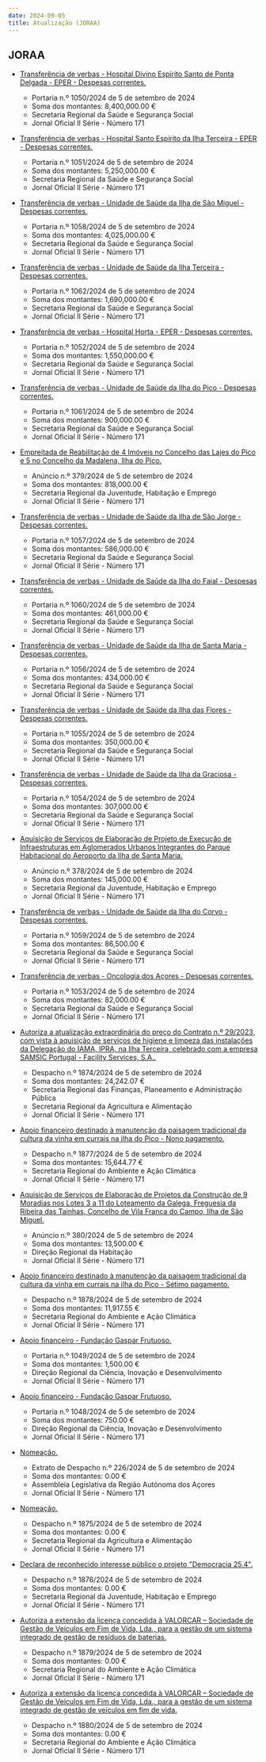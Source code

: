 ```yaml
---
date: 2024-09-05
title: Atualização (JORAA)
---
```

## JORAA

* [Transferência de verbas -  Hospital Divino Espírito Santo de Ponta Delgada - EPER - Despesas correntes.](https://jo.azores.gov.pt/#/ato/ae1dfd23-7d81-4300-8106-2489ae49614b)
  * Portaria n.º 1050/2024 de 5 de setembro de 2024
  * Soma dos montantes: 8,400,000.00 €
  * Secretaria Regional da Saúde e Segurança Social
  * Jornal Oficial II Série - Número 171

* [Transferência de verbas -  Hospital Santo Espírito da Ilha Terceira - EPER - Despesas correntes.](https://jo.azores.gov.pt/#/ato/8081a948-6e66-4f3c-b465-d2dada37dfa7)
  * Portaria n.º 1051/2024 de 5 de setembro de 2024
  * Soma dos montantes: 5,250,000.00 €
  * Secretaria Regional da Saúde e Segurança Social
  * Jornal Oficial II Série - Número 171

* [Transferência de verbas - Unidade de Saúde da Ilha de São Miguel - Despesas correntes.](https://jo.azores.gov.pt/#/ato/fb591c4d-b47d-4d74-b6ce-8b174300d132)
  * Portaria n.º 1058/2024 de 5 de setembro de 2024
  * Soma dos montantes: 4,025,000.00 €
  * Secretaria Regional da Saúde e Segurança Social
  * Jornal Oficial II Série - Número 171

* [Transferência de verbas - Unidade de Saúde da Ilha Terceira - Despesas correntes.](https://jo.azores.gov.pt/#/ato/209751dd-e99d-40e7-89cf-34ac86f2e4e3)
  * Portaria n.º 1062/2024 de 5 de setembro de 2024
  * Soma dos montantes: 1,690,000.00 €
  * Secretaria Regional da Saúde e Segurança Social
  * Jornal Oficial II Série - Número 171

* [Transferência de verbas - Hospital Horta - EPER - Despesas correntes.](https://jo.azores.gov.pt/#/ato/350c3a46-73c0-4982-af70-db6e844a9040)
  * Portaria n.º 1052/2024 de 5 de setembro de 2024
  * Soma dos montantes: 1,550,000.00 €
  * Secretaria Regional da Saúde e Segurança Social
  * Jornal Oficial II Série - Número 171

* [Transferência de verbas - Unidade de Saúde da Ilha do Pico - Despesas correntes.](https://jo.azores.gov.pt/#/ato/7f49b522-a004-4f88-908d-5d6776249424)
  * Portaria n.º 1061/2024 de 5 de setembro de 2024
  * Soma dos montantes: 900,000.00 €
  * Secretaria Regional da Saúde e Segurança Social
  * Jornal Oficial II Série - Número 171

* [Empreitada de Reabilitação de 4 Imóveis no Concelho das Lajes do Pico e 5 no Concelho da Madalena, Ilha do Pico.](https://jo.azores.gov.pt/#/ato/2e8a3511-3337-4e68-b05a-5d0f840ca357)
  * Anúncio n.º 379/2024 de 5 de setembro de 2024
  * Soma dos montantes: 818,000.00 €
  * Secretaria Regional da Juventude, Habitação e Emprego
  * Jornal Oficial II Série - Número 171

* [Transferência de verbas - Unidade de Saúde da Ilha de São Jorge - Despesas correntes.](https://jo.azores.gov.pt/#/ato/c9403d1f-e62f-4dea-9979-3c855bd9c953)
  * Portaria n.º 1057/2024 de 5 de setembro de 2024
  * Soma dos montantes: 586,000.00 €
  * Secretaria Regional da Saúde e Segurança Social
  * Jornal Oficial II Série - Número 171

* [Transferência de verbas - Unidade de Saúde da Ilha do Faial - Despesas correntes.](https://jo.azores.gov.pt/#/ato/f1d59b8a-c226-4460-a8b9-18b2c51b36a6)
  * Portaria n.º 1060/2024 de 5 de setembro de 2024
  * Soma dos montantes: 461,000.00 €
  * Secretaria Regional da Saúde e Segurança Social
  * Jornal Oficial II Série - Número 171

* [Transferência de verbas - Unidade de Saúde da Ilha de Santa Maria - Despesas correntes.](https://jo.azores.gov.pt/#/ato/80507467-7ae3-48ef-b6f1-73250c3eed81)
  * Portaria n.º 1056/2024 de 5 de setembro de 2024
  * Soma dos montantes: 434,000.00 €
  * Secretaria Regional da Saúde e Segurança Social
  * Jornal Oficial II Série - Número 171

* [Transferência de verbas - Unidade de Saúde da Ilha das Flores - Despesas correntes.](https://jo.azores.gov.pt/#/ato/0f9f2aed-cb69-4b67-bab0-6c7e0dbcd876)
  * Portaria n.º 1055/2024 de 5 de setembro de 2024
  * Soma dos montantes: 350,000.00 €
  * Secretaria Regional da Saúde e Segurança Social
  * Jornal Oficial II Série - Número 171

* [Transferência de verbas - Unidade de Saúde da Ilha da Graciosa - Despesas correntes.](https://jo.azores.gov.pt/#/ato/cab6ec36-12ee-4f41-805c-17ba6244f41c)
  * Portaria n.º 1054/2024 de 5 de setembro de 2024
  * Soma dos montantes: 307,000.00 €
  * Secretaria Regional da Saúde e Segurança Social
  * Jornal Oficial II Série - Número 171

* [Aquisição de Serviços de Elaboração de Projeto de Execução de Infraestruturas em Aglomerados Urbanos Integrantes do Parque Habitacional do Aeroporto da Ilha de Santa Maria.](https://jo.azores.gov.pt/#/ato/b0eb96aa-ec8b-4ea5-9c8c-5a82be5227a9)
  * Anúncio n.º 378/2024 de 5 de setembro de 2024
  * Soma dos montantes: 145,000.00 €
  * Secretaria Regional da Juventude, Habitação e Emprego
  * Jornal Oficial II Série - Número 171

* [Transferência de verbas - Unidade de Saúde da Ilha do Corvo - Despesas correntes.](https://jo.azores.gov.pt/#/ato/d22f73e7-8613-4e6f-abd9-4580910e37a5)
  * Portaria n.º 1059/2024 de 5 de setembro de 2024
  * Soma dos montantes: 86,500.00 €
  * Secretaria Regional da Saúde e Segurança Social
  * Jornal Oficial II Série - Número 171

* [Transferência de verbas - Oncologia dos Açores - Despesas correntes.](https://jo.azores.gov.pt/#/ato/61055840-4933-4940-b149-7722da508c5f)
  * Portaria n.º 1053/2024 de 5 de setembro de 2024
  * Soma dos montantes: 82,000.00 €
  * Secretaria Regional da Saúde e Segurança Social
  * Jornal Oficial II Série - Número 171

* [Autoriza a atualização extraordinária do preço do Contrato n.º 29/2023, com vista à aquisição de serviços de higiene e limpeza das instalações da Delegação do IAMA, IPRA, na Ilha Terceira, celebrado com a empresa SAMSIC Portugal - Facility Services, S.A..](https://jo.azores.gov.pt/#/ato/36f0b543-797c-415a-9c4f-fe8be404c899)
  * Despacho n.º 1874/2024 de 5 de setembro de 2024
  * Soma dos montantes: 24,242.07 €
  * Secretaria Regional das Finanças, Planeamento e Administração Pública
  * Secretaria Regional da Agricultura e Alimentação
  * Jornal Oficial II Série - Número 171

* [Apoio financeiro destinado à manutenção da paisagem tradicional da cultura da vinha em currais na ilha do Pico - Nono pagamento.](https://jo.azores.gov.pt/#/ato/deae157e-73b7-4d4f-bfb9-b1a7fb399f47)
  * Despacho n.º 1877/2024 de 5 de setembro de 2024
  * Soma dos montantes: 15,644.77 €
  * Secretaria Regional do Ambiente e Ação Climática
  * Jornal Oficial II Série - Número 171

* [Aquisição de Serviços de Elaboração de Projetos da Construção de 9 Moradias nos Lotes 3 a 11 do Loteamento da Galega, Freguesia da Ribeira das Tainhas, Concelho de Vila Franca do Campo, Ilha de São Miguel.](https://jo.azores.gov.pt/#/ato/1ccb1034-75bf-4f9e-9472-833150646feb)
  * Anúncio n.º 380/2024 de 5 de setembro de 2024
  * Soma dos montantes: 13,500.00 €
  * Direção Regional da Habitação
  * Jornal Oficial II Série - Número 171

* [Apoio financeiro destinado à manutenção da paisagem tradicional da cultura da vinha em currais na ilha do Pico - Sétimo pagamento.](https://jo.azores.gov.pt/#/ato/542d127e-39c7-4767-aa37-c1712406cb55)
  * Despacho n.º 1878/2024 de 5 de setembro de 2024
  * Soma dos montantes: 11,917.55 €
  * Secretaria Regional do Ambiente e Ação Climática
  * Jornal Oficial II Série - Número 171

* [Apoio financeiro - Fundação Gaspar Frutuoso.](https://jo.azores.gov.pt/#/ato/65067bf4-5c43-43b4-8016-e82b7e2fb326)
  * Portaria n.º 1049/2024 de 5 de setembro de 2024
  * Soma dos montantes: 1,500.00 €
  * Direção Regional da Ciência, Inovação e Desenvolvimento
  * Jornal Oficial II Série - Número 171

* [Apoio financeiro - Fundação Gaspar Frutuoso.](https://jo.azores.gov.pt/#/ato/1acbc9c0-72a2-4992-b9b0-eee97d530f3d)
  * Portaria n.º 1048/2024 de 5 de setembro de 2024
  * Soma dos montantes: 750.00 €
  * Direção Regional da Ciência, Inovação e Desenvolvimento
  * Jornal Oficial II Série - Número 171

* [Nomeação.](https://jo.azores.gov.pt/#/ato/a5e14a0a-0d4b-405d-b928-46563157464f)
  * Extrato de Despacho n.º 226/2024 de 5 de setembro de 2024
  * Soma dos montantes: 0.00 €
  * Assembleia Legislativa da Região Autónoma dos Açores
  * Jornal Oficial II Série - Número 171

* [Nomeação.](https://jo.azores.gov.pt/#/ato/fad2fa34-da6a-45be-894f-f5c4a7b336ab)
  * Despacho n.º 1875/2024 de 5 de setembro de 2024
  * Soma dos montantes: 0.00 €
  * Secretaria Regional da Agricultura e Alimentação
  * Jornal Oficial II Série - Número 171

* [Declara de reconhecido interesse público o projeto "Democracia 25.4".](https://jo.azores.gov.pt/#/ato/7ababc39-2c64-4347-a965-8a3e3ce093ca)
  * Despacho n.º 1876/2024 de 5 de setembro de 2024
  * Soma dos montantes: 0.00 €
  * Secretaria Regional da Juventude, Habitação e Emprego
  * Jornal Oficial II Série - Número 171

* [Autoriza a extensão da licença concedida à VALORCAR – Sociedade de Gestão de Veículos em Fim de Vida, Lda., para a gestão de um sistema integrado de gestão de resíduos de baterias.](https://jo.azores.gov.pt/#/ato/5484c777-7b75-4880-bdb7-2cdfb93a3c13)
  * Despacho n.º 1879/2024 de 5 de setembro de 2024
  * Soma dos montantes: 0.00 €
  * Secretaria Regional do Ambiente e Ação Climática
  * Jornal Oficial II Série - Número 171

* [Autoriza a extensão da licença concedida à VALORCAR – Sociedade de Gestão de Veículos em Fim de Vida, Lda., para a gestão de um sistema integrado de gestão de veículos em fim de vida.](https://jo.azores.gov.pt/#/ato/d7c2c81a-52a4-48ef-ab83-322fd0a293a6)
  * Despacho n.º 1880/2024 de 5 de setembro de 2024
  * Soma dos montantes: 0.00 €
  * Secretaria Regional do Ambiente e Ação Climática
  * Jornal Oficial II Série - Número 171
